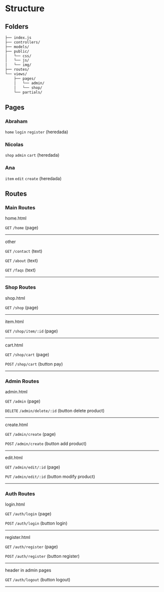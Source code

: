 
# Structure

## Folders

```txt
├── index.js
├── controllers/
├── models/
├── public/
│   └── css/
│   └── js/
│   └── img/
├── routes/
└── views/
    ├── pages/
    │   └── admin/
    │   └── shop/
    └── partials/
```

## Pages

### Abraham

`home`
`login`
`register` (heredada)

### Nicolas

`shop`
`admin`
`cart` (heredada)

### Ana

`item`
`edit`
`create` (heredada)

## Routes

### Main Routes

home.html

`GET` `/home` (page)

---

other

`GET` `/contact` (text)

`GET` `/about` (text)

`GET` `/faqs` (text)

---

### Shop Routes

shop.html

`GET` `/shop` (page)

---

item.html

`GET` `/shop/item/:id` (page)

---

cart.html

`GET` `/shop/cart` (page)

`POST` `/shop/cart` (button pay)

---

### Admin Routes

admin.html

`GET` `/admin` (page)

`DELETE` `/admin/delete/:id` (button delete product)

---

create.html

`GET` `/admin/create` (page)

`POST` `/admin/create` (button add product)

---

edit.html

`GET` `/admin/edit/:id` (page)

`PUT` `/admin/edit/:id` (button modify product)

---

### Auth Routes

login.html

`GET` `/auth/login` (page)

`POST` `/auth/login` (button login)

---

register.html

`GET` `/auth/register` (page)

`POST` `/auth/register` (button register)

---

header in admin pages

`GET` `/auth/logout` (button logout)

---

